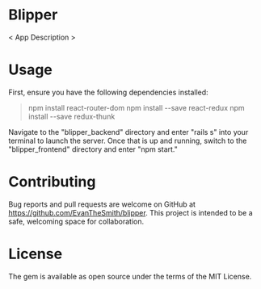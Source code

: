 # Blipper

< App Description >

# Usage

First, ensure you have the following dependencies installed:
> npm install react-router-dom
> npm install --save react-redux
> npm install --save redux-thunk

Navigate to the "blipper_backend" directory and enter "rails s" into your terminal to launch the server. Once that is up and running, switch to the "blipper_frontend" directory and enter "npm start."

# Contributing
Bug reports and pull requests are welcome on GitHub at https://github.com/EvanTheSmith/blipper. This project is intended to be a safe, welcoming space for collaboration.

# License
The gem is available as open source under the terms of the MIT License.